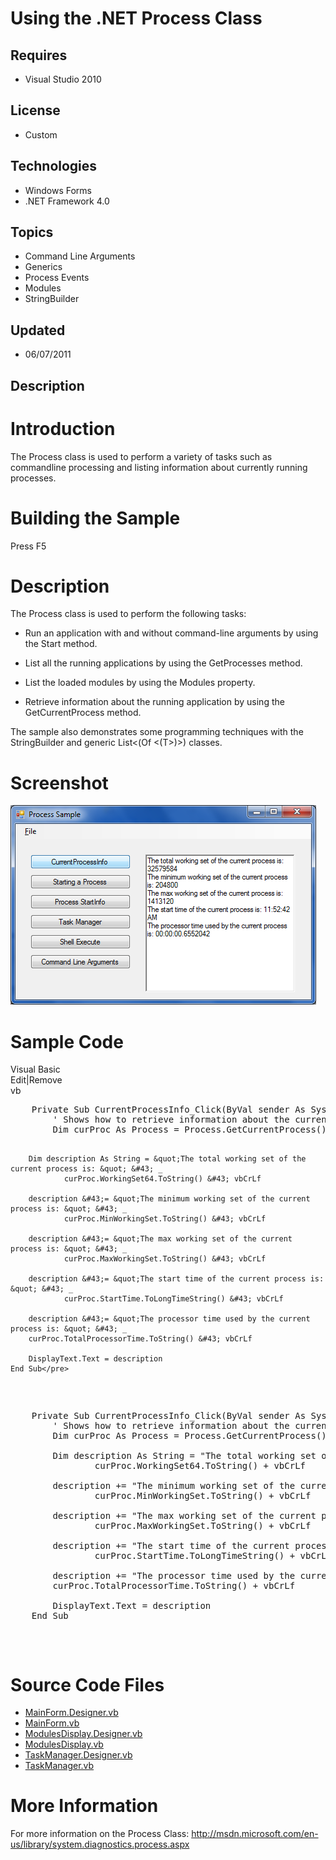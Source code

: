 # Using the .NET Process Class
## Requires
- Visual Studio 2010
## License
- Custom
## Technologies
- Windows Forms
- .NET Framework 4.0
## Topics
- Command Line Arguments
- Generics
- Process Events
- Modules
- StringBuilder
## Updated
- 06/07/2011
## Description

<h1>Introduction</h1>
<p><span id="ctl00_ctl00_Content_TabContentPanel_Content_wikiSourceLabel">The Process class is used to perform a variety of tasks such as commandline processing and listing information about currently running processes.</span></p>
<h1><span>Building the Sample</span></h1>
<p>Press F5</p>
<h1>Description</h1>
<p>The Process class is used to perform the following tasks:</p>
<ul>
<li>
<p>Run an application with and without command-line arguments by using the Start method.</p>
</li><li>
<p>List all the running applications by using the GetProcesses method.</p>
</li><li>
<p>List the loaded modules by using the Modules property.</p>
</li><li>
<p>Retrieve information about the running application by using the GetCurrentProcess method.</p>
</li></ul>
<p>The sample also demonstrates some programming techniques with the StringBuilder and generic List<span class="cs">&lt;</span><span class="vb">(Of
</span><span class="cpp">&lt;</span><span class="nu">(</span>T<span class="cs">&gt;</span><span class="vb">)</span><span class="cpp">&gt;</span><span class="nu">)</span> classes.</p>
<h1>Screenshot</h1>
<p><img src="23127-screenshot.png" alt="" width="489" height="319"></p>
<h1>Sample Code<em></em></h1>
<div class="scriptcode">
<div class="pluginEditHolder" pluginCommand="mceScriptCode">
<div class="title"><span>Visual Basic</span></div>
<div class="pluginLinkHolder"><span class="pluginEditHolderLink">Edit</span>|<span class="pluginRemoveHolderLink">Remove</span></div>
<span class="hidden">vb</span>
<pre class="hidden">    Private Sub CurrentProcessInfo_Click(ByVal sender As System.Object, ByVal e As System.EventArgs) Handles btnCurrentProcessInfo.Click
        ' Shows how to retrieve information about the current Process.
        Dim curProc As Process = Process.GetCurrentProcess()

        Dim description As String = &quot;The total working set of the current process is: &quot; &#43; _
                curProc.WorkingSet64.ToString() &#43; vbCrLf

        description &#43;= &quot;The minimum working set of the current process is: &quot; &#43; _
                curProc.MinWorkingSet.ToString() &#43; vbCrLf

        description &#43;= &quot;The max working set of the current process is: &quot; &#43; _
                curProc.MaxWorkingSet.ToString() &#43; vbCrLf

        description &#43;= &quot;The start time of the current process is: &quot; &#43; _
                curProc.StartTime.ToLongTimeString() &#43; vbCrLf

        description &#43;= &quot;The processor time used by the current process is: &quot; &#43; _
        curProc.TotalProcessorTime.ToString() &#43; vbCrLf

        DisplayText.Text = description
    End Sub</pre>
<div class="preview">
<pre id="codePreview" class="vb">&nbsp;&nbsp;&nbsp;&nbsp;<span class="visualBasic__keyword">Private</span>&nbsp;<span class="visualBasic__keyword">Sub</span>&nbsp;CurrentProcessInfo_Click(<span class="visualBasic__keyword">ByVal</span>&nbsp;sender&nbsp;<span class="visualBasic__keyword">As</span>&nbsp;System.<span class="visualBasic__keyword">Object</span>,&nbsp;<span class="visualBasic__keyword">ByVal</span>&nbsp;e&nbsp;<span class="visualBasic__keyword">As</span>&nbsp;System.EventArgs)&nbsp;<span class="visualBasic__keyword">Handles</span>&nbsp;btnCurrentProcessInfo.Click&nbsp;
&nbsp;&nbsp;&nbsp;&nbsp;&nbsp;&nbsp;&nbsp;&nbsp;<span class="visualBasic__com">'&nbsp;Shows&nbsp;how&nbsp;to&nbsp;retrieve&nbsp;information&nbsp;about&nbsp;the&nbsp;current&nbsp;Process.</span>&nbsp;
&nbsp;&nbsp;&nbsp;&nbsp;&nbsp;&nbsp;&nbsp;&nbsp;<span class="visualBasic__keyword">Dim</span>&nbsp;curProc&nbsp;<span class="visualBasic__keyword">As</span>&nbsp;Process&nbsp;=&nbsp;Process.GetCurrentProcess()&nbsp;
&nbsp;
&nbsp;&nbsp;&nbsp;&nbsp;&nbsp;&nbsp;&nbsp;&nbsp;<span class="visualBasic__keyword">Dim</span>&nbsp;description&nbsp;<span class="visualBasic__keyword">As</span>&nbsp;<span class="visualBasic__keyword">String</span>&nbsp;=&nbsp;<span class="visualBasic__string">&quot;The&nbsp;total&nbsp;working&nbsp;set&nbsp;of&nbsp;the&nbsp;current&nbsp;process&nbsp;is:&nbsp;&quot;</span>&nbsp;&#43;&nbsp;_&nbsp;
&nbsp;&nbsp;&nbsp;&nbsp;&nbsp;&nbsp;&nbsp;&nbsp;&nbsp;&nbsp;&nbsp;&nbsp;&nbsp;&nbsp;&nbsp;&nbsp;curProc.WorkingSet64.ToString()&nbsp;&#43;&nbsp;vbCrLf&nbsp;
&nbsp;
&nbsp;&nbsp;&nbsp;&nbsp;&nbsp;&nbsp;&nbsp;&nbsp;description&nbsp;&#43;=&nbsp;<span class="visualBasic__string">&quot;The&nbsp;minimum&nbsp;working&nbsp;set&nbsp;of&nbsp;the&nbsp;current&nbsp;process&nbsp;is:&nbsp;&quot;</span>&nbsp;&#43;&nbsp;_&nbsp;
&nbsp;&nbsp;&nbsp;&nbsp;&nbsp;&nbsp;&nbsp;&nbsp;&nbsp;&nbsp;&nbsp;&nbsp;&nbsp;&nbsp;&nbsp;&nbsp;curProc.MinWorkingSet.ToString()&nbsp;&#43;&nbsp;vbCrLf&nbsp;
&nbsp;
&nbsp;&nbsp;&nbsp;&nbsp;&nbsp;&nbsp;&nbsp;&nbsp;description&nbsp;&#43;=&nbsp;<span class="visualBasic__string">&quot;The&nbsp;max&nbsp;working&nbsp;set&nbsp;of&nbsp;the&nbsp;current&nbsp;process&nbsp;is:&nbsp;&quot;</span>&nbsp;&#43;&nbsp;_&nbsp;
&nbsp;&nbsp;&nbsp;&nbsp;&nbsp;&nbsp;&nbsp;&nbsp;&nbsp;&nbsp;&nbsp;&nbsp;&nbsp;&nbsp;&nbsp;&nbsp;curProc.MaxWorkingSet.ToString()&nbsp;&#43;&nbsp;vbCrLf&nbsp;
&nbsp;
&nbsp;&nbsp;&nbsp;&nbsp;&nbsp;&nbsp;&nbsp;&nbsp;description&nbsp;&#43;=&nbsp;<span class="visualBasic__string">&quot;The&nbsp;start&nbsp;time&nbsp;of&nbsp;the&nbsp;current&nbsp;process&nbsp;is:&nbsp;&quot;</span>&nbsp;&#43;&nbsp;_&nbsp;
&nbsp;&nbsp;&nbsp;&nbsp;&nbsp;&nbsp;&nbsp;&nbsp;&nbsp;&nbsp;&nbsp;&nbsp;&nbsp;&nbsp;&nbsp;&nbsp;curProc.StartTime.ToLongTimeString()&nbsp;&#43;&nbsp;vbCrLf&nbsp;
&nbsp;
&nbsp;&nbsp;&nbsp;&nbsp;&nbsp;&nbsp;&nbsp;&nbsp;description&nbsp;&#43;=&nbsp;<span class="visualBasic__string">&quot;The&nbsp;processor&nbsp;time&nbsp;used&nbsp;by&nbsp;the&nbsp;current&nbsp;process&nbsp;is:&nbsp;&quot;</span>&nbsp;&#43;&nbsp;_&nbsp;
&nbsp;&nbsp;&nbsp;&nbsp;&nbsp;&nbsp;&nbsp;&nbsp;curProc.TotalProcessorTime.ToString()&nbsp;&#43;&nbsp;vbCrLf&nbsp;
&nbsp;
&nbsp;&nbsp;&nbsp;&nbsp;&nbsp;&nbsp;&nbsp;&nbsp;DisplayText.Text&nbsp;=&nbsp;description&nbsp;
&nbsp;&nbsp;&nbsp;&nbsp;<span class="visualBasic__keyword">End</span>&nbsp;<span class="visualBasic__keyword">Sub</span></pre>
</div>
</div>
</div>
<h1><span>Source Code Files</span></h1>
<ul>
<li><a class="browseFile" href="sourcecode?fileId=23125&pathId=1853820986">MainForm.Designer.vb</a>
</li><li><a class="browseFile" href="sourcecode?fileId=23125&pathId=520100027">MainForm.vb</a>
</li><li><a class="browseFile" href="sourcecode?fileId=23125&pathId=734643353">ModulesDisplay.Designer.vb</a>
</li><li><a class="browseFile" href="sourcecode?fileId=23125&pathId=1060836758">ModulesDisplay.vb</a>
</li><li><a class="browseFile" href="sourcecode?fileId=23125&pathId=1770018561">TaskManager.Designer.vb</a>
</li><li><a class="browseFile" href="sourcecode?fileId=23125&pathId=397761980">TaskManager.vb</a>
</li></ul>
<h1>More Information</h1>
<p>For more information on the Process Class: <a href="http://msdn.microsoft.com/en-us/library/system.diagnostics.process.aspx" target="_blank">
http://msdn.microsoft.com/en-us/library/system.diagnostics.process.aspx</a></p>
